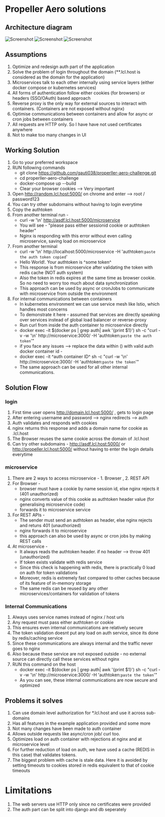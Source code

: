 # Propeller Aero solutions

## Architecture diagram
![Screenshot](images/1.jpg)
![Screenshot](images/2.jpg)
![Screenshot](images/3.jpg)

## Assumptions 
1. Optimize and redesign auth part of the application
2. Solve the problem of login throughout the domain (**.lcl.host is considered as the domain for the application)
3. Microservices talk to each other internally using service layers (either docker compose or kubernetes services)
4. All forms of authentication follow either cookies (for browsers) or headers (SSO/OAuth) based approach
5. Reverse proxy is the only way for external sources to interact with containers. (Containers are not exposed without nginx)
6. Optimise communications between containers and allow for async or cron jobs between containers
7. All requests are HTTP only. So I have have not used certificates anywhere
8. Not to make too many changes in UI

## Working Solution
1. Go to your preferred workspace 
2. RUN following commands 
    * git clone https://github.com/gauti038/properller-aero-challenge.git
    * cd properller-aero-challenge
    * docker-compose up --build
    * Clear your browser cookies --> Very important
3. Open http://random.lcl.host:5000/ on chrome and enter --> root / password123 
4. You can try other subdomains without having to login everytime
4. Copy the authtoken 
5. From another terminal run - 
    * curl -w '\n' http://asdf.lcl.host:5000/microservice 
    * You will see - "please pass either sessionid cookie or authtoken header"
    * Nginx is responding with this error without even calling microservice, saving load on microservice
6. From another terminal
    * curl -w '\n' http://localhost:5000/microservice -H 'authtoken:`paste the auth token copied`'
    * Hello World!. Your authtoken is ^some token^
    * This response is from microservice after validating the token with redis cache (NOT auth system)
    * Also the token in redis expires at the same time as browser cookie. So no need to worry too much about data synchronization
    * This approach can be used by async or cronJobs to communicate with microservice from outside the environment
7. For internal communications between containers 
    * In kubernetes environment we can use service mesh like Istio, which handles most concerns
    * To demonstrate it here - assumed that services are directly speaking over services instead of global load balancer or reverse-proxy
    * Run curl from inside the auth container to microservice directly
    * docker exec -it $(docker ps | grep auth| awk '{print $1}') sh -c "curl -v -w '\n' http://microservice:3000/  -H 'authtoken:`paste the auth token`'"
    * if you face any issues --> replace the data within () with valid auth docker container id - 
    * docker exec -it ^auth container ID^ sh -c "curl -w '\n' http://microservice:3000/ -H 'authtoken:`paste the token`'"
    * The same approach can be used for all other internal communications.

## Solution Flow

### login 
1. First time user opens http://domain.lcl.host:5000/ , gets to login page
2. After entering username and password --> nginx redirects --> auth 
3. Auth validates and responds with cookies
4. nginx returns this response and adds a domain name for cookie as .lcl.host
5. The Browser reuses the same cookie across the domain of .lcl.host 
5. Can try other subdomains - http://asdf.lcl.host:5000/ or http://propeller.lcl.host:5000/ without having to enter the login details everytime

### microservice 
1. There are 2 ways to access microservice - 1. Browser , 2. REST API 
2. For Browser - 
    * browser must have a cookie by name session id, else nginx rejects it (401 unauthorized)
    * nginx converts value of this cookie as authtoken header value (for generalising microservice code)
    * forwards it to microservice service
3. For REST APIs - 
    * The sender must send an authtoken as header, else nginx rejects and retuns 401 (unauthorized)
    * nginx forwards it to microservice
    * this approach can also be used by async or cron jobs by making REST calls
4. At microservice -
    * It always reads the authtoken header. if no header --> throw 401 (unauthorized)
    * If token exists validate with redis service
    * Since this check is happening with redis, there is practically 0 load on auth for token validations
    * Moreover, redis is extremely fast compared to other caches because of its feature of in-memory storage
    * The same redis can be reused by any other microservices/containers for validation of tokens

### Internal Communications 
1. Always uses service names instead of nginx / host urls 
2. Any request must pass either authtoken or cookie 
3. This ensures even internal communications are relatively secure
4. The token validation doesnt put any load on auth service, since its done by redis/caching service
5. Since these communications are always internal and the traffic never goes to nginx
6. Also because these service are not exposed outside - no external source can directly call these services without nginx
7. RUN this command on the host
    * docker exec -it $(docker ps | grep auth| awk '{print $1}') sh -c "curl -v -w '\n' http://microservice:3000/ -H 'authtoken:`paste the token`'"
    * As you can see, these internal communications are now secure and optimized

## Problems it solves 
1. Can use domain level authorization for *.lcl.host and use it across sub-domains
2. Has all features in the example application provided and some more
3. Not many changes have been made to auth container
4. Allows outside requests like async/cron job/ curl too.
5. Optimizes load on auth container with rejections at nginx and at microservice level
6. For further reduction of load on auth, we have used a cache (REDIS in this case) that validates tokens. 
7. The biggest problem with cache is stale data. Here it is avoided by setting timeouts to cookies stored in redis equivalent to that of cookie timeouts

# Limitations
1. The web servers use HTTP only since no certificates were provided
2. The auth part can be split into django and db seperately

